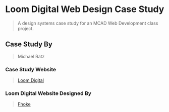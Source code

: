 # Loom Digital Web Design Case Study

> A design systems case study for an MCAD Web Development class project. 

## Case Study By 

> Michael Ratz

### Case Study Website

> [Loom Digital](https://www.loomdigital.co.uk/)

### Loom Digital Website Designed By

> [Fhoke](https://www.fhoke.com/)

